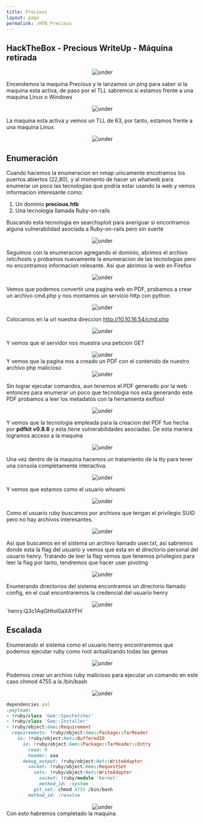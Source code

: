 ```yaml
---
title: Precious
layout: page
permalink: /HTB_Precious
---
```


<h2 class="amarillo">HackTheBox - Precious WriteUp - Máquina retirada</h2>
<div id="logos" style="text-align: center;">
  <img src="/assets/images/HTB/Precious/Precious.png" alt="under" oncontextmenu="return false;">
</div>

Encendemos la maquina Precious y le lanzamos un ping para saber si la maquina esta activa, de paso por el TLL sabremos si estamos frente a una maquina Linux o Windows
<div style="text-align: center;">
  <img src="/assets/images/HTB/Precious/1.png" alt="under" oncontextmenu="return false;">
</div>

La maquina esta activa y vemos un TLL de 63, por tanto, estamos frente a una maquina Linux.
<div style="text-align: center;">
  <img src="/assets/images/HTB/Precious/2.png" alt="under" oncontextmenu="return false;">
</div>

<h2 class="amarillo">Enumeración</h2>

Cuando hacemos la enumeracion en nmap unicamente encotramos los puertos abiertos (22,80), y al momento de hacer un whatweb para enumerar un poco las tecnologias que podria estar usando la web y vemos informacion interesante como:
1. Un dominio **precious.htb**
2. Una tecnologia llamada Ruby-on-rails

Buscando esta tecnologia en searchsploit para averiguar si encontramos alguna vulnerabilidad asociada a Ruby-on-rails pero sin suerte

<div style="text-align: center;">
  <img src="/assets/images/HTB/Precious/3.png" alt="under" oncontextmenu="return false;">
</div>

Seguimos con la enumeracion agregando el dominio, abrimos el archivo /etc/hosts y probamos nuevamente la enumeracion de las tecnologias pero no encontramos informacion relevante. Asi que abrimos la web en Firefox

<div style="text-align: center;">
  <img src="/assets/images/HTB/Precious/4.png" alt="under" oncontextmenu="return false;">
</div>

Vemos que podemos convertir una pagina web en PDF, probamos a crear un archivo cmd.php y nos montamos un servicio http con python

<div style="text-align: center;">
  <img src="/assets/images/HTB/Precious/5.png" alt="under" oncontextmenu="return false;">
</div>

Colocamos en la url nuestra direccion http://10.10.16.54/cmd.php

<div style="text-align: center;">
  <img src="/assets/images/HTB/Precious/6.png" alt="under" oncontextmenu="return false;">
</div>

Y vemos que el servidor nos muestra una peticion GET

<div style="text-align: center;">
  <img src="/assets/images/HTB/Precious/7.png" alt="under" oncontextmenu="return false;">
</div>
Y vemos que la pagina nos a creado un PDF con el contenido de nuestro archivo php malicioso

<div style="text-align: center;">
  <img src="/assets/images/HTB/Precious/8.png" alt="under" oncontextmenu="return false;">
</div>

Sin lograr ejecutar comandos, aun tenemos el PDF generado por la web entonces para enumerar un poco que tecnologia nos esta generando este PDF probamos a leer los metadatos con la herramienta exiftool

<div style="text-align: center;">
  <img src="/assets/images/HTB/Precious/9.png" alt="under" oncontextmenu="return false;">
</div>

Y vemos que la tecnologia empleada para la creacion del PDF fue hecha por **pdfkit v0.8.6** y esta tiene vulnerabilidades asociadas. De esta manera logramos acceso a la maquina

<div style="text-align: center;">
  <img src="/assets/images/HTB/Precious/10.png" alt="under" oncontextmenu="return false;">
</div>

Una vez dentro de la maquina hacemos un tratamiento de la tty para tener una consola completamente interactiva.
<div style="text-align: center;">
  <img src="/assets/images/HTB/Precious/11.png" alt="under" oncontextmenu="return false;">
</div>

Y vemos que estamos como el usuario whoami
<div style="text-align: center;">
  <img src="/assets/images/HTB/Precious/12.png" alt="under" oncontextmenu="return false;">
</div>

Como el usuario ruby buscamos por archivos que tengan el privilegio SUID pero no hay archivos interesantes.

<div style="text-align: center;">
  <img src="/assets/images/HTB/Precious/13.png" alt="under" oncontextmenu="return false;">
</div>

Así que buscamos en el sistema un archivo llamado user.txt, así sabremos donde esta la flag del usuario y vemos que esta en el directorio personal del usuario henry. Tratando de leer la flag vemos que tenemos privilegios para leer la flag por tanto, tendremos que hacer user pivoting

<div style="text-align: center;">
  <img src="/assets/images/HTB/Precious/14.png" alt="under" oncontextmenu="return false;">
</div>

Enumerando directorios del sistema encontramos un directorio llamado config, en el cual encontraremos la credencial del usuario henry
<div style="text-align: center;">
  <img src="/assets/images/HTB/Precious/15.png" alt="under" oncontextmenu="return false;">
</div>
`henry:Q3c1AqGHtoI0aXAYFH`

<h2 class="amarillo">Escalada</h2>

Enumerando el sistema como el usuario henry encontraremos que podemos ejecutar ruby como root actualizando todas las gemas
<div style="text-align: center;">
  <img src="/assets/images/HTB/Precious/16.png" alt="under" oncontextmenu="return false;">
</div>

Podemos crear un archivo ruby malicioso para ejecutar un comando en este caso chmod 4755 a la /bin/bash
<div style="text-align: center;">
  <img src="/assets/images/HTB/Precious/17.png" alt="under" oncontextmenu="return false;">
</div>

```ruby
dependencies.yml                                                                                            
:payload:
- !ruby/class 'Gem::SpecFetcher'
- !ruby/class 'Gem::Installer'
- !ruby/object:Gem::Requirement
  requirements: !ruby/object:Gem::Package::TarReader
    io: !ruby/object:Net::BufferedIO
      io: !ruby/object:Gem::Package::TarReader::Entry
        read: 0
        header: aaa
      debug_output: !ruby/object:Net::WriteAdapter
        socket: !ruby/object:Gem::RequestSet
          sets: !ruby/object:Net::WriteAdapter
            socket: !ruby/module 'Kernel'
            method_id: :system
          git_set: chmod 4755 /bin/bash
        method_id: :resolve
```
<div style="text-align: center;">
  <img src="/assets/images/HTB/Precious/pwn3d.png" alt="under" oncontextmenu="return false;">
</div>
Con esto habremos completado la maquina.


